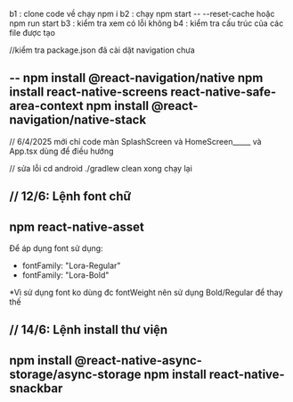 b1 : clone code về chạy npm i 
b2 : chạy npm start -- --reset-cache hoặc npm run start 
b3 : kiểm tra xem có lỗi không
b4 : kiểm tra cấu trúc của các file được tạo

//kiểm tra package.json đã cài dặt navigation chưa

--
npm install @react-navigation/native
npm install react-native-screens react-native-safe-area-context
npm install @react-navigation/native-stack
--

// 6/4/2025  mới chỉ code màn SplashScreen và HomeScreen_____ và App.tsx dùng để điều hướng  

// sửa lỗi
cd android
./gradlew clean
xong chạy lại

// 12/6: Lệnh font chữ
--
npm react-native-asset
--

Để áp dụng font sử dụng: 
- fontFamily: "Lora-Regular"
- fontFamily: "Lora-Bold"

*Vì sử dụng font ko dùng đc fontWeight nên sử dụng Bold/Regular để thay thế

// 14/6: Lệnh install thư viện
--
npm install @react-native-async-storage/async-storage
npm install react-native-snackbar
--